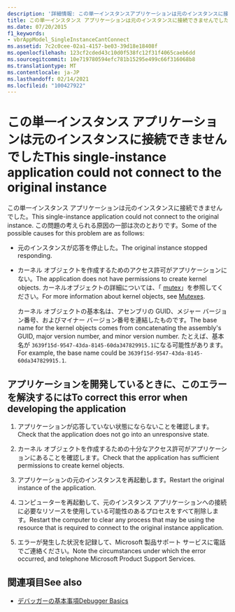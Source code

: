 ```yaml
---
description: '詳細情報: この単一インスタンスアプリケーションは元のインスタンスに接続できませんでした'
title: この単一インスタンス アプリケーションは元のインスタンスに接続できませんでした
ms.date: 07/20/2015
f1_keywords:
- vbrAppModel_SingleInstanceCantConnect
ms.assetid: 7c2c0cee-02a1-4157-be03-39d18e18408f
ms.openlocfilehash: 123cf2cded43c10d0f538fc12f31f4065caeb6dd
ms.sourcegitcommit: 10e719780594efc781b15295e499c66f316068b8
ms.translationtype: MT
ms.contentlocale: ja-JP
ms.lasthandoff: 02/14/2021
ms.locfileid: "100427922"
---
```

# <a name="this-single-instance-application-could-not-connect-to-the-original-instance"></a><span data-ttu-id="bc6e7-103">この単一インスタンス アプリケーションは元のインスタンスに接続できませんでした</span><span class="sxs-lookup"><span data-stu-id="bc6e7-103">This single-instance application could not connect to the original instance</span></span>

<span data-ttu-id="bc6e7-104">この単一インスタンス アプリケーションは元のインスタンスに接続できませんでした。</span><span class="sxs-lookup"><span data-stu-id="bc6e7-104">This single-instance application could not connect to the original instance.</span></span> <span data-ttu-id="bc6e7-105">この問題の考えられる原因の一部は次のとおりです。</span><span class="sxs-lookup"><span data-stu-id="bc6e7-105">Some of the possible causes for this problem are as follows:</span></span>  
  
- <span data-ttu-id="bc6e7-106">元のインスタンスが応答を停止した。</span><span class="sxs-lookup"><span data-stu-id="bc6e7-106">The original instance stopped responding.</span></span>  
  
- <span data-ttu-id="bc6e7-107">カーネル オブジェクトを作成するためのアクセス許可がアプリケーションにない。</span><span class="sxs-lookup"><span data-stu-id="bc6e7-107">The application does not have permissions to create kernel objects.</span></span> <span data-ttu-id="bc6e7-108">カーネルオブジェクトの詳細については、「 [mutex](../../standard/threading/mutexes.md)」を参照してください。</span><span class="sxs-lookup"><span data-stu-id="bc6e7-108">For more information about kernel objects, see [Mutexes](../../standard/threading/mutexes.md).</span></span>  
  
     <span data-ttu-id="bc6e7-109">カーネル オブジェクトの基本名は、アセンブリの GUID、メジャー バージョン番号、およびマイナー バージョン番号を連結したものです。</span><span class="sxs-lookup"><span data-stu-id="bc6e7-109">The base name for the kernel objects comes from concatenating the assembly's GUID, major version number, and minor version number.</span></span> <span data-ttu-id="bc6e7-110">たとえば、基本名が `3639f15d-9547-43da-8145-60da347829915.1`になる可能性があります。</span><span class="sxs-lookup"><span data-stu-id="bc6e7-110">For example, the base name could be `3639f15d-9547-43da-8145-60da347829915.1`.</span></span>  
  
## <a name="to-correct-this-error-when-developing-the-application"></a><span data-ttu-id="bc6e7-111">アプリケーションを開発しているときに、このエラーを解決するには</span><span class="sxs-lookup"><span data-stu-id="bc6e7-111">To correct this error when developing the application</span></span>  
  
1. <span data-ttu-id="bc6e7-112">アプリケーションが応答していない状態にならないことを確認します。</span><span class="sxs-lookup"><span data-stu-id="bc6e7-112">Check that the application does not go into an unresponsive state.</span></span>  
  
2. <span data-ttu-id="bc6e7-113">カーネル オブジェクトを作成するための十分なアクセス許可がアプリケーションにあることを確認します。</span><span class="sxs-lookup"><span data-stu-id="bc6e7-113">Check that the application has sufficient permissions to create kernel objects.</span></span>  
  
3. <span data-ttu-id="bc6e7-114">アプリケーションの元のインスタンスを再起動します。</span><span class="sxs-lookup"><span data-stu-id="bc6e7-114">Restart the original instance of the application.</span></span>  
  
4. <span data-ttu-id="bc6e7-115">コンピューターを再起動して、元のインスタンス アプリケーションへの接続に必要なリソースを使用している可能性のあるプロセスをすべて削除します。</span><span class="sxs-lookup"><span data-stu-id="bc6e7-115">Restart the computer to clear any process that may be using the resource that is required to connect to the original instance application.</span></span>  
  
5. <span data-ttu-id="bc6e7-116">エラーが発生した状況を記録して、Microsoft 製品サポート サービスに電話でご連絡ください。</span><span class="sxs-lookup"><span data-stu-id="bc6e7-116">Note the circumstances under which the error occurred, and telephone Microsoft Product Support Services.</span></span>  
  
## <a name="see-also"></a><span data-ttu-id="bc6e7-117">関連項目</span><span class="sxs-lookup"><span data-stu-id="bc6e7-117">See also</span></span>

- [<span data-ttu-id="bc6e7-118">デバッガーの基本事項</span><span class="sxs-lookup"><span data-stu-id="bc6e7-118">Debugger Basics</span></span>](/visualstudio/debugger/debugger-feature-tour)
